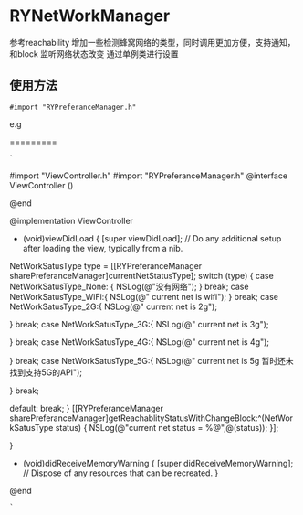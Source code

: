 # RYNetWorkManager
参考reachability 增加一些检测蜂窝网络的类型，同时调用更加方便，支持通知，和block 监听网络状态改变
通过单例类进行设置

##  使用方法

`#import "RYPreferanceManager.h"`

e.g 

=========

    `
#import "ViewController.h"
#import "RYPreferanceManager.h"
@interface ViewController ()

@end

@implementation ViewController

- (void)viewDidLoad {
[super viewDidLoad];
// Do any additional setup after loading the view, typically from a nib.

NetWorkSatusType type =  [[RYPreferanceManager sharePreferanceManager]currentNetStatusType];
switch (type) {
case NetWorkSatusType_None:
{
NSLog(@"没有网络");
}
break;
case NetWorkSatusType_WiFi:{
NSLog(@" current net is wifi");
}
break;
case NetWorkSatusType_2G:{
NSLog(@" current net is 2g");

}
break;
case NetWorkSatusType_3G:{
NSLog(@" current net is 3g");

}
break;
case NetWorkSatusType_4G:{
NSLog(@" current net is 4g");

}
break;
case NetWorkSatusType_5G:{
NSLog(@" current net is 5g  暂时还未找到支持5G的API");

}
break;


default:
break;
}
[[RYPreferanceManager sharePreferanceManager]getReachablityStatusWithChangeBlock:^(NetWorkSatusType status) {
NSLog(@"current net status = %@",@(status));
}];


}

- (void)didReceiveMemoryWarning {
[super didReceiveMemoryWarning];
// Dispose of any resources that can be recreated.
}

@end
    
    `